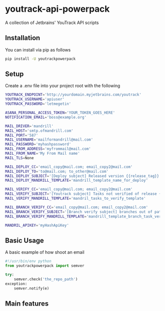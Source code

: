 # youtrack-api-powerpack
A collection of Jetbrains' YouTrack API scripts

## Installation
You can install via pip as follows

```sh
pip install -U youtrackpowerpack
```

## Setup
Create a .env file into your project root with the following

```sh
YOUTRACK_ENDPOINT='http://yourdomain.myjetbrains.com/youtrack'
YOUTRACK_USERNAME='apiuser'
YOUTRACK_PASSWORD='letmegetin'

ASANA_PERSONAL_ACCESS_TOKEN='YOUR_TOKEN_GOES_HERE'
NOTIFICATION_EMAIL='boss@example.org'

MAIL_DRIVER='mandrill'
MAIL_HOST='smtp.ofmandrill.com'
MAIL_PORT='587'
MAIL_USERNAME='mailformandrill@mail.com'
MAIL_PASSWORD='myhashpassword'
MAIL_FROM_ADDRESS='myfrommail@mail.com'
MAIL_FROM_NAME='My From Mail name'
MAIL_TLS=None

MAIL_DEPLOY_CC='email_copy@mail.com; email_copy2@mail.com'
MAIL_DEPLOY_TO='to@mail.com; to_other@mail.com'
MAIL_DEPLOY_SUBJECT='[Deploy subject] Released version {{release_tag}}.'
MAIL_DEPLOY_MANDRILL_TEMPLATE='mandrill_template_name_for_deploy'

MAIL_VERIFY_CC='email_copy@mail.com; email_copy2@mail.com'
MAIL_VERIFY_SUBJECT='[Youtrack subject] Tasks not verified of release {{release_tag}}.'
MAIL_VERIFY_MANDRILL_TEMPLATE='mandril_tasks_to_verify_template'

MAIL_BRANCH_VERIFY_CC='email_copy@mail.com; email_copy2@mail.com'
MAIL_BRANCH_VERIFY_SUBJECT='[Branch verify subject] branches out of pattern for youtrack'
MAIL_BRANCH_VERIFY_MANDRILL_TEMPLATE='mandrill_template_branch_task_verify'

MANDRIL_APIKEY='myHashApiKey'
```

## Basic Usage
A basic example of how shoot an email
```python
#!/usr/bin/env python
from youtrackpowerpack import semver

try:
    semver.check('the_repo_path')
exception:
    semver.notify(e)
```

## Main features

